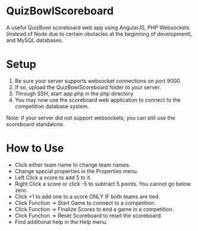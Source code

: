 # QuizBowlScoreboard
A useful QuizBowl scoreboard web app using AngularJS, PHP Websockets (instead of Node due to certain obstacles at the beginning of development), and MySQL databases.

Setup
=================================================================================

1. Be sure your server supports websocket connections on port 9000.
2. If so, upload the QuizBowlScoreboard folder to your server.
3. Through SSH, start app.php in the php directory.
4. You may now use the scoreboard web application to connect to the competition database system.

Note: if your server did not support websockets, you can still use the scoreboard standalone.

How to Use
=================================================================================

- Click either team name to change team names.
- Change special properties in the Properties menu.
- Left Click a score to add 5 to it.
- Right Click a score or click -5 to subtract 5 points. You cannot go below zero.
- Click +1 to add one to a score ONLY IF both teams are tied.
- Click Function -> Start Game to connect to a competition.
- Click Function -> Finalize Scores to end a game in a competition.
- Click Function -> Reset Scoreboard to reset the scoreboard.
- Find additional help in the Help menu.
